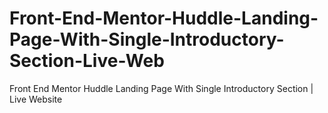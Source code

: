 # Front-End-Mentor-Huddle-Landing-Page-With-Single-Introductory-Section-Live-Web
Front End Mentor Huddle Landing Page With Single Introductory Section | Live Website 

